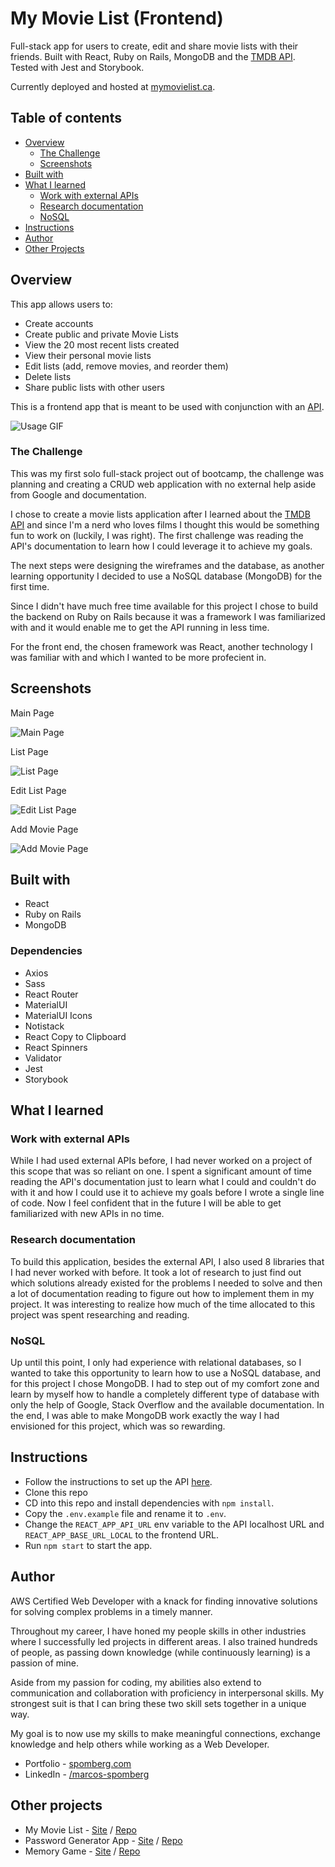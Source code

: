 # My Movie List (Frontend)

Full-stack app for users to create, edit and share movie lists with their friends. Built with React, Ruby on Rails, MongoDB and the [TMDB API](https://developers.themoviedb.org/3/getting-started/introduction). Tested with Jest and Storybook.

Currently deployed and hosted at [mymovielist.ca](https://mymovielist.ca).

## Table of contents

- [Overview](#overview)
  - [The Challenge](#the-challenge)
  - [Screenshots](#screenshots)
- [Built with](#built-with)
- [What I learned](#what-i-learned)
  - [Work with external APIs](#work-with-external-apis)
  - [Research documentation](#research-documentation)
  - [NoSQL](#nosql)
- [Instructions](#instructions)
- [Author](#author)
- [Other Projects](#other-projects)

## Overview

This app allows users to:

- Create accounts
- Create public and private Movie Lists
- View the 20 most recent lists created
- View their personal movie lists
- Edit lists (add, remove movies, and reorder them)
- Delete lists
- Share public lists with other users

This is a frontend app that is meant to be used with conjunction with an [API](https://github.com/spomberg/my-movie-list-api).

![Usage GIF](https://github.com/spomberg/my-movie-list/blob/main/src/assets/ezgif-1-eb722a5992.gif?raw=true)

### The Challenge

This was my first solo full-stack project out of bootcamp, the challenge was planning and creating a CRUD web application with no external help aside from Google and documentation. 

I chose to create a movie lists application after I learned about the [TMDB API](https://developers.themoviedb.org/3/getting-started/introduction) and since I'm a nerd who loves films I thought this would be something fun to work on (luckily, I was right). The first challenge was reading the API's documentation to learn how I could leverage it to achieve my goals.

The next steps were designing the wireframes and the database, as another learning opportunity I decided to use a NoSQL database (MongoDB) for the first time. 

Since I didn't have much free time available for this project I chose to build the backend on Ruby on Rails because it was a framework I was familiarized with and it would enable me to get the API running in less time.

For the front end, the chosen framework was React, another technology I was familiar with and which I wanted to be more profecient in. 

## Screenshots

Main Page

![Main Page](https://github.com/spomberg/my-movie-list/blob/main/src/assets/home_screen.png?raw=true)

List Page

![List Page](https://github.com/spomberg/my-movie-list/blob/main/src/assets/list_screen.png?raw=true)

Edit List Page

![Edit List Page](https://github.com/spomberg/my-movie-list/blob/main/src/assets/edit_screen.png?raw=true)

Add Movie Page

![Add Movie Page](https://github.com/spomberg/my-movie-list/blob/main/src/assets/add_movie.png?raw=true)

## Built with

- React
- Ruby on Rails
- MongoDB

### Dependencies

- Axios
- Sass
- React Router
- MaterialUI
- MaterialUI Icons
- Notistack
- React Copy to Clipboard
- React Spinners
- Validator
- Jest
- Storybook

## What I learned

### Work with external APIs

While I had used external APIs before, I had never worked on a project of this scope that was so reliant on one. I spent a significant amount of time reading the API's documentation just to learn what I could and couldn't do with it and how I could use it to achieve my goals before I wrote a single line of code. Now I feel confident that in the future I will be able to get familiarized with new APIs in no time. 

### Research documentation

To build this application, besides the external API, I also used 8 libraries that I had never worked with before. It took a lot of research to just find out which solutions already existed for the problems I needed to solve and then a lot of documentation reading to figure out how to implement them in my project. It was interesting to realize how much of the time allocated to this project was spent researching and reading. 

### NoSQL

Up until this point, I only had experience with relational databases, so I wanted to take this opportunity to learn how to use a NoSQL database, and for this project I chose MongoDB. I had to step out of my comfort zone and learn by myself how to handle a completely different type of database with only the help of Google, Stack Overflow and the available documentation. In the end, I was able to make MongoDB work exactly the way I had envisioned for this project, which was so rewarding.

## Instructions

- Follow the instructions to set up the API [here](https://github.com/spomberg/my-movie-list-api).
- Clone this repo
- CD into this repo and install dependencies with `npm install`.
- Copy the `.env.example` file and rename it to `.env`.
- Change the `REACT_APP_API_URL` env variable to the API localhost URL and `REACT_APP_BASE_URL_LOCAL` to the frontend URL.
- Run `npm start` to start the app.

## Author

AWS Certified Web Developer with a knack for finding innovative solutions for solving complex problems in a timely manner. 

Throughout my career, I have honed my people skills in other industries where I successfully led projects in different areas. I also trained hundreds of people, as passing down knowledge (while continuously learning) is a passion of mine. 
  
Aside from my passion for coding, my abilities also extend to communication and collaboration with proficiency in interpersonal skills. My strongest suit is that I can bring these two skill sets together in a unique way. 
  
My goal is to now use my skills to make meaningful connections, exchange knowledge and help others while working as a Web Developer.

- Portfolio - [spomberg.com](https://spomberg.com)
- LinkedIn - [/marcos-spomberg](https://www.linkedin.com/in/marcos-spomberg/)

## Other projects

- My Movie List - [Site](https://mymovielist.ca) / [Repo](https://github.com/spomberg/my-movie-list)
- Password Generator App - [Site](https://password-generator.spomberg.com) / [Repo](https://github.com/spomberg/password-generator-app)
- Memory Game - [Site](https://memory.spomberg.com) / [Repo](https://github.com/spomberg/memory)
